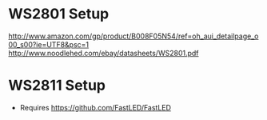 # WS2801 Setup

http://www.amazon.com/gp/product/B008F05N54/ref=oh_aui_detailpage_o00_s00?ie=UTF8&psc=1
http://www.noodlehed.com/ebay/datasheets/WS2801.pdf

# WS2811 Setup
* Requires https://github.com/FastLED/FastLED